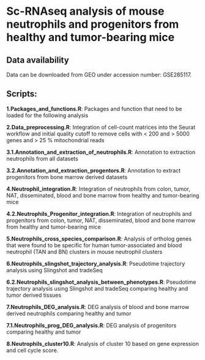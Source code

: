 # Sc-RNAseq analysis of mouse neutrophils and progenitors from healthy and tumor-bearing mice

## Data availability 
Data can be downloaded from GEO under accession number: GSE285117. 

## Scripts: 
**1.Packages_and_functions.R**: Packages and function that need to be loaded for the following analysis

**2.Data_preprocessing.R**: Integration of cell-count matrices into the Seurat workflow and initial quality cutoff to remove cells with < 200 and > 5000 genes and > 25 % mitochondrial reads

**3.1.Annotation_and_extraction_of_neutrophils.R**: Annotation to extraction neutrophils from all datasets

**3.2.Annotation_and_extraction_progentors.R**: Annotation to extract progenitors from bone marrow derived datasets

**4.Neutrophil_integration.R**: Integration of neutrophils from colon, tumor, NAT, disseminated, blood and bone marrow from healthy and tumor-bearing mice

**4.2.Neutrophils_Progenitor_integration.R**: Integration of neutrophils and progenitors from colon, tumor, NAT, disseminated, blood and bone marrow from healthy and tumor-bearing mice

**5.Neutrophils_cross_species_comparison.R**: Analysis of ortholog genes that were found to be specific for human tumor-associated and blood neutrophil (TAN and BN) clusters in mouse neutrophil clusters

**6.Neutrophils_slingshot_trajectory_analysis.R**: Pseudotime trajectory analysis using Slingshot and tradeSeq

**6.2.Neutrophils_slingshot_analysis_between_phenotypes.R**: Pseudotime trajectory analysis using Slingshot and tradeSeq comparing healthy and tumor derived tissues

**7.Neutrophils_DEG_analysis.R**: DEG analysis of blood and bone marrow derived neutrophils comparing healthy and tumor 

**7.1.Neutrophils_prog_DEG_analysis.R**: DEG analysis of progenitors comparing healthy and tumor 

**8.Neutrophils_cluster10.R**: Analysis of cluster 10 based on gene expression and cell cycle score.  

